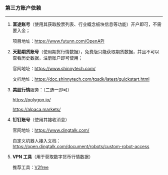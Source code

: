 ### 第三方账户依赖

---

1. **富途账号**（使用其获取股票列表、行业概念板块信息等功能）开户即可，不需要入金；

    项目地址：https://www.futunn.com/OpenAPI

2. **天勤期货账号**（使用期货行情数据），免费版只能获取期货数据，并且不可以查看历史数据，注册账户即可使用；

    官网地址：https://www.shinnytech.com/

    文档地址：https://doc.shinnytech.com/tqsdk/latest/quickstart.html

3. **美股行情**服务：（二选一即可）

    https://polygon.io/

    https://alpaca.markets/

4. **钉钉账号**（使用其接收消息）

    官网地址：https://www.dingtalk.com/

    自定义机器人接入文档：https://open.dingtalk.com/document/robots/custom-robot-access

5. **VPN 工具**（用于获取数字货币行情数据）

    推荐工具：[V2free](https://w1.ddnsgo.xyz/auth/register?code=RFb5)